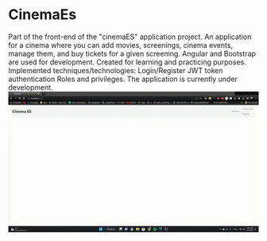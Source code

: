 # CinemaEs

Part of the front-end of the "cinemaES" application project.
An application for a cinema where you can add movies, screenings, cinema events, manage them, and buy tickets for a given screening.
Angular and Bootstrap are used for development.
Created for learning and practicing purposes.
Implemented techniques/technologies:
Login/Register
JWT token authentication
Roles and privileges.
The application is currently under development.
![Alt Text](https://github.com/mariusz0674/cinemaES_FrontEnd/blob/master/MovieFront.gif)



